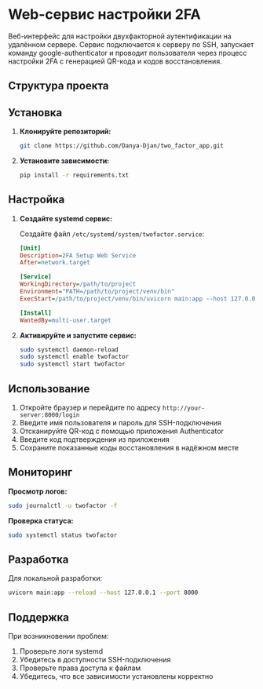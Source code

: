 # Web-сервис настройки 2FA

Веб-интерфейс для настройки двухфакторной аутентификации на удалённом сервере. Сервис подключается к серверу по SSH, запускает команду google-authenticator и проводит пользователя через процесс настройки 2FA с генерацией QR-кода и кодов восстановления.

## Структура проекта 

## Установка

1. **Клонируйте репозиторий:**

   ```bash
   git clone https://github.com/Danya-Djan/two_factor_app.git
   ```

2. **Установите зависимости:**
   ```bash
   pip install -r requirements.txt
   ```

## Настройка


1. **Создайте systemd сервис:**
   
   Создайте файл `/etc/systemd/system/twofactor.service`:
   ```ini
   [Unit]
   Description=2FA Setup Web Service
   After=network.target

   [Service] 
   WorkingDirectory=/path/to/project
   Environment="PATH=/path/to/project/venv/bin"
   ExecStart=/path/to/project/venv/bin/uvicorn main:app --host 127.0.0.1 --port 8000

   [Install]
   WantedBy=multi-user.target
   ```

2. **Активируйте и запустите сервис:**
   ```bash
   sudo systemctl daemon-reload
   sudo systemctl enable twofactor
   sudo systemctl start twofactor
   ```

## Использование

1. Откройте браузер и перейдите по адресу `http://your-server:8000/login`
2. Введите имя пользователя и пароль для SSH-подключения
3. Отсканируйте QR-код с помощью приложения Authenticator
4. Введите код подтверждения из приложения
5. Сохраните показанные коды восстановления в надёжном месте

## Мониторинг

**Просмотр логов:**
```bash
sudo journalctl -u twofactor -f
```

**Проверка статуса:**
```bash
sudo systemctl status twofactor
```

## Разработка

Для локальной разработки:
```bash
uvicorn main:app --reload --host 127.0.0.1 --port 8000
```

## Поддержка

При возникновении проблем:
1. Проверьте логи systemd
2. Убедитесь в доступности SSH-подключения
3. Проверьте права доступа к файлам
4. Убедитесь, что все зависимости установлены корректно